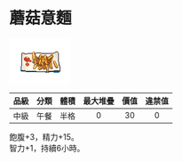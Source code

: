 # 蘑菇意麵

![img](images/item_pic_ZST.png)

|品級|分類|體積|最大堆疊|價值|違禁值|
|:--:|:--:|:--:|:--:|:--:|:--:|
|中級|午餐|半格|0|30|0|

飽腹+3，精力+15。\
智力+1，持續6小時。
